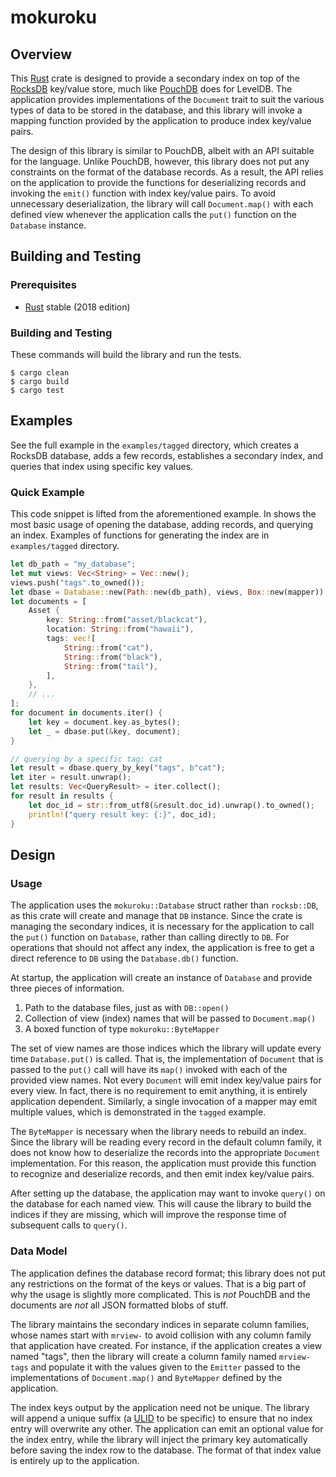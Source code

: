 # mokuroku

## Overview

This [Rust](https://www.rust-lang.org) crate is designed to provide a secondary
index on top of the [RocksDB](https://rocksdb.org) key/value store, much like
[PouchDB](https://pouchdb.com) does for LevelDB. The application provides
implementations of the `Document` trait to suit the various types of data to be
stored in the database, and this library will invoke a mapping function provided
by the application to produce index key/value pairs.

The design of this library is similar to PouchDB, albeit with an API suitable
for the language. Unlike PouchDB, however, this library does not put any
constraints on the format of the database records. As a result, the API relies
on the application to provide the functions for deserializing records and
invoking the `emit()` function with index key/value pairs. To avoid unnecessary
deserialization, the library will call `Document.map()` with each defined view
whenever the application calls the `put()` function on the `Database` instance.

## Building and Testing

### Prerequisites

* [Rust](https://www.rust-lang.org) stable (2018 edition)

### Building and Testing

These commands will build the library and run the tests.

```shell
$ cargo clean
$ cargo build
$ cargo test
```

## Examples

See the full example in the `examples/tagged` directory, which creates a RocksDB
database, adds a few records, establishes a secondary index, and queries that
index using specific key values.

### Quick Example

This code snippet is lifted from the aforementioned example. In shows the most
basic usage of opening the database, adding records, and querying an index.
Examples of functions for generating the index are in `examples/tagged`
directory.

```rust
let db_path = "my_database";
let mut views: Vec<String> = Vec::new();
views.push("tags".to_owned());
let dbase = Database::new(Path::new(db_path), views, Box::new(mapper)).unwrap();
let documents = [
    Asset {
        key: String::from("asset/blackcat"),
        location: String::from("hawaii"),
        tags: vec![
            String::from("cat"),
            String::from("black"),
            String::from("tail"),
        ],
    },
    // ...
];
for document in documents.iter() {
    let key = document.key.as_bytes();
    let _ = dbase.put(&key, document);
}

// querying by a specific tag: cat
let result = dbase.query_by_key("tags", b"cat");
let iter = result.unwrap();
let results: Vec<QueryResult> = iter.collect();
for result in results {
    let doc_id = str::from_utf8(&result.doc_id).unwrap().to_owned();
    println!("query result key: {:}", doc_id);
}
```

## Design

### Usage

The application uses the `mokuroku::Database` struct rather than `rocksb::DB`,
as this crate will create and manage that `DB` instance. Since the crate is
managing the secondary indices, it is necessary for the application to call the
`put()` function on `Database`, rather than calling directly to `DB`. For
operations that should not affect any index, the application is free to get a
direct reference to `DB` using the `Database.db()` function.

At startup, the application will create an instance of `Database` and provide
three pieces of information.

1. Path to the database files, just as with `DB::open()`
1. Collection of view (index) names that will be passed to `Document.map()`
1. A boxed function of type `mokuroku::ByteMapper`

The set of view names are those indices which the library will update every time
`Database.put()` is called. That is, the implementation of `Document` that is
passed to the `put()` call will have its `map()` invoked with each of the
provided view names. Not every `Document` will emit index key/value pairs for
every view. In fact, there is no requirement to emit anything, it is entirely
application dependent. Similarly, a single invocation of a mapper may emit
multiple values, which is demonstrated in the `tagged` example.

The `ByteMapper` is necessary when the library needs to rebuild an index. Since
the library will be reading every record in the default column family, it does
not know how to deserialize the records into the appropriate `Document`
implementation. For this reason, the application must provide this function to
recognize and deserialize records, and then emit index key/value pairs.

After setting up the database, the application may want to invoke `query()` on
the database for each named view. This will cause the library to build the
indices if they are missing, which will improve the response time of subsequent
calls to `query()`.

### Data Model

The application defines the database record format; this library does not put
any restrictions on the format of the keys or values. That is a big part of why
the usage is slightly more complicated. This is _not_ PouchDB and the documents
are _not_ all JSON formatted blobs of stuff.

The library maintains the secondary indices in separate column families, whose
names start with `mrview-` to avoid collision with any column family that
application have created. For instance, if the application creates a view named
"tags", then the library will create a column family named `mrview-tags` and
populate it with the values given to the `Emitter` passed to the implementations
of `Document.map()` and `ByteMapper` defined by the application.

The index keys output by the application need not be unique. The library will
append a unique suffix (a [ULID](https://github.com/ulid/spec) to be specific)
to ensure that no index entry will overwrite any other. The application can emit
an optional value for the index entry, while the library will inject the primary
key automatically before saving the index row to the database. The format of
that index value is entirely up to the application.
